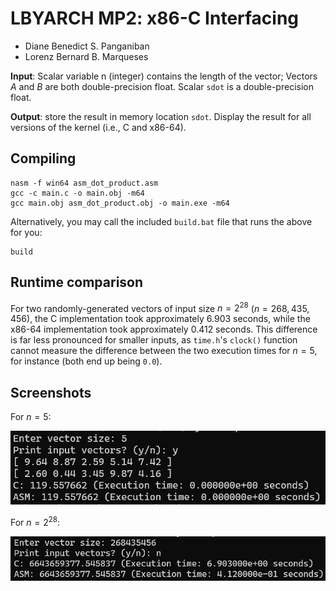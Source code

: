 # LBYARCH MP2: x86-C Interfacing

- Diane Benedict S. Panganiban
- Lorenz Bernard B. Marqueses

**Input**: Scalar variable n (integer) contains the length of the vector;  Vectors $A$ and $B$ are both double-precision float. Scalar `sdot` is a double-precision float.

**Output**: store the result in memory location `sdot`.  Display the result for all versions of the kernel (i.e., C and  x86-64).

## Compiling

```
nasm -f win64 asm_dot_product.asm
gcc -c main.c -o main.obj -m64
gcc main.obj asm_dot_product.obj -o main.exe -m64
```

Alternatively, you may call the included `build.bat` file that runs the above for you:

```
build
```

## Runtime comparison

For two randomly-generated vectors of input size $n = 2^{28}$ ($n = 268,435,456$), the C implementation took approximately $6.903$ seconds, while the x86-64 implementation took approximately $0.412$ seconds. This difference is far less pronounced for smaller inputs, as `time.h`'s `clock()` function cannot measure the difference between the two execution times for $n = 5$, for instance (both end up being `0.0`).

## Screenshots

For $n = 5$:

![](img/small_n.png)

For $n = 2^{28}$:

![](img/large_n.png)